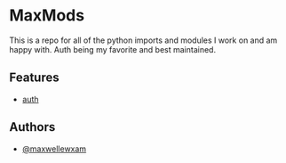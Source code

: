 
# MaxMods

This is a repo for all of the python imports and modules I work on and am happy with. Auth being my favorite and best maintained.


## Features

- [auth](https://github.com/maxwellewxam/AuthMod/tree/main/Auth)



## Authors

- [@maxwellewxam](https://www.github.com/maxwellewxam)

